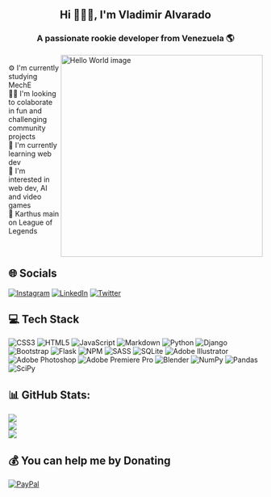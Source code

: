 <h2 align="center">Hi 🙋🏻‍♂️, I'm Vladimir Alvarado</h2>
<h3 align="center">A passionate rookie developer from Venezuela 🌎</h3>
<img align="right" alt="Hello World image" width="400px" src="https://th.bing.com/th/id/R.62c51b5838f3109aa3dbb05285e683b1?rik=%2bFMERgh8Uzdhmg&pid=ImgRaw&r=0">
<br>
⚙️ I'm currently studying MechE<br>🙌🏼 I'm looking to colaborate in fun and challenging community projects<br>🐍 I'm currently learning web dev<br>👀 I'm interested in web dev, AI and video games <br> 🔮 Karthus main on League of Legends
<br><br><br>

## 🌐 Socials
[![Instagram](https://img.shields.io/badge/Instagram-%23E4405F.svg?logo=Instagram&logoColor=white)](https://instagram.com/vladialv) [![LinkedIn](https://img.shields.io/badge/LinkedIn-%230077B5.svg?logo=linkedin&logoColor=white)](https://linkedin.com/in/vladimir-alvarado) [![Twitter](https://img.shields.io/badge/Twitter-%231DA1F2.svg?logo=Twitter&logoColor=white)](https://twitter.com/vladialv) 

## 💻 Tech Stack
![CSS3](https://img.shields.io/badge/css3-%231572B6.svg?style=flat-square&logo=css3&logoColor=white) ![HTML5](https://img.shields.io/badge/html5-%23E34F26.svg?style=flat-square&logo=html5&logoColor=white) ![JavaScript](https://img.shields.io/badge/javascript-%23323330.svg?style=flat-square&logo=javascript&logoColor=%23F7DF1E) ![Markdown](https://img.shields.io/badge/markdown-%23000000.svg?style=flat-square&logo=markdown&logoColor=white) ![Python](https://img.shields.io/badge/python-3670A0?style=flat-square&logo=python&logoColor=ffdd54) ![Django](https://img.shields.io/badge/django-%23092E20.svg?style=flat-square&logo=django&logoColor=white) ![Bootstrap](https://img.shields.io/badge/bootstrap-%23563D7C.svg?style=flat-square&logo=bootstrap&logoColor=white) ![Flask](https://img.shields.io/badge/flask-%23000.svg?style=flat-square&logo=flask&logoColor=white) ![NPM](https://img.shields.io/badge/NPM-%23000000.svg?style=flat-square&logo=npm&logoColor=white) ![SASS](https://img.shields.io/badge/SASS-hotpink.svg?style=flat-square&logo=SASS&logoColor=white) ![SQLite](https://img.shields.io/badge/sqlite-%2307405e.svg?style=flat-square&logo=sqlite&logoColor=white) ![Adobe Illustrator](https://img.shields.io/badge/adobeillustrator-%23FF9A00.svg?style=flat-square&logo=adobeillustrator&logoColor=white) ![Adobe Photoshop](https://img.shields.io/badge/adobephotoshop-%2331A8FF.svg?style=flat-square&logo=adobephotoshop&logoColor=white) ![Adobe Premiere Pro](https://img.shields.io/badge/Adobe%20Premiere%20Pro-9999FF.svg?style=flat-square&logo=Adobe%20Premiere%20Pro&logoColor=white) ![Blender](https://img.shields.io/badge/blender-%23F5792A.svg?style=flat-square&logo=blender&logoColor=white) ![NumPy](https://img.shields.io/badge/numpy-%23013243.svg?style=flat-square&logo=numpy&logoColor=white) ![Pandas](https://img.shields.io/badge/pandas-%23150458.svg?style=flat-square&logo=pandas&logoColor=white) ![SciPy](https://img.shields.io/badge/SciPy-%230C55A5.svg?style=flat-square&logo=scipy&logoColor=%white)

## 📊 GitHub Stats:
![](https://github-readme-stats.vercel.app/api?username=vladialv&theme=dark&hide_border=false&include_all_commits=false&count_private=false)<br/>
![](https://github-readme-streak-stats.herokuapp.com/?user=vladialv&theme=dark&hide_border=false)<br/>
![](https://github-readme-stats.vercel.app/api/top-langs/?username=vladialv&theme=dark&hide_border=false&include_all_commits=false&count_private=false&layout=compact)

## 💰 You can help me by Donating
[![PayPal](https://img.shields.io/badge/PayPal-00457C?style=for-the-badge&logo=paypal&logoColor=white)](https://paypal.me/vladiealv) 
